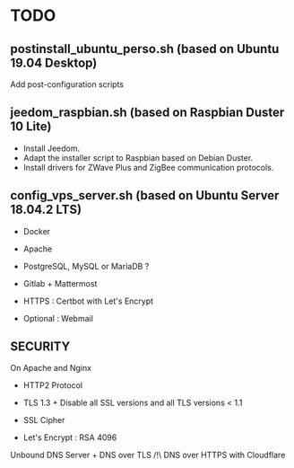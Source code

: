 # TODO

## postinstall_ubuntu_perso.sh (based on Ubuntu 19.04 Desktop)

Add post-configuration scripts

## jeedom_raspbian.sh (based on Raspbian Duster 10 Lite)

- Install Jeedom.
- Adapt the installer script to Raspbian based on Debian Duster.
- Install drivers for ZWave Plus and ZigBee communication protocols.

## config_vps_server.sh (based on Ubuntu Server 18.04.2 LTS)

- Docker

- Apache
- PostgreSQL, MySQL or MariaDB ?

- Gitlab + Mattermost

- HTTPS : Certbot with Let's Encrypt

- Optional : Webmail


## SECURITY

On Apache and Nginx
- HTTP2 Protocol
- TLS 1.3 + Disable all SSL versions and all TLS versions < 1.1
- SSL Cipher

- Let's Encrypt : RSA 4096

Unbound DNS Server + DNS over TLS
/!\ DNS over HTTPS with Cloudflare
